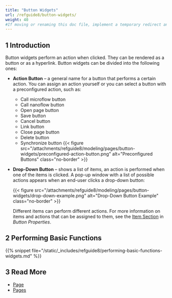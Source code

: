 ```yaml
---
title: "Button Widgets"
url: /refguide8/button-widgets/
weight: 40
#If moving or renaming this doc file, implement a temporary redirect and let the respective team know they should update the URL in the product. See Mapping to Products for more details.
---
```


## 1 Introduction

Button widgets perform an action when clicked. They can be rendered as a button or as a hyperlink. Button widgets can be divided into the following ones:

* **Action Button** – a general name for a button that performs a certain action. You can assign an action yourself or you can select a button with a preconfigured action, such as: 
    * Call microflow button
    * Call nanoflow button
    * Open page button
    * Save button
    * Cancel button
    * Link button
    * Close page button
    * Delete button
    * Synchronize button
    {{< figure src="/attachments/refguide8/modeling/pages/button-widgets/preconfigured-action-button.png" alt="Preconfigured Buttons" class="no-border" >}}

* **Drop-Down Button** – shows a list of items, an action is performed when one of the items is clicked. A pop-up window with a list of possible actions appears when an end-user clicks a drop-down button:

    {{< figure src="/attachments/refguide8/modeling/pages/button-widgets/drop-down-example.png" alt="Drop-Down Button Example" class="no-border" >}}

    Different items can perform different actions. For more information on items and actions that can be assigned to them, see the [Item Section](/refguide8/button-properties/#items) in *Button Properties*.  

## 2 Performing Basic Functions

{{% snippet file="/static/_includes/refguide8/performing-basic-functions-widgets.md" %}}

## 3 Read More

* [Page](/refguide8/page/)
* [Pages](/refguide8/pages/)
